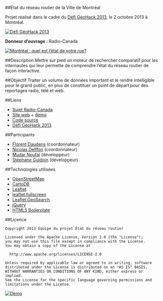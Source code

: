 ##État du réseau routier de la Ville de Montréal

Projet réalisé dans le cadre du [Défi GéoHack 2013][link_geohack], le 2 octobre 2013 à Montréal.

[![Défi GéoHack 2013][img_header_geohack]][link_geohack]

**Donneur d’ouvrage :** Radio-Canada

[![Montréal : quel est l’état de votre rue?][img_logo_radio_canada]][link_prod]

##Description
Mettre sur pied un moteur de rechercher comparatif pour les internautes qui leur permette de comprendre l’état du réseau routier de façon interactive.

##Objectif
Traiter un volume de données important et le rendre intelligible pour le grand public, en plus de constituer un point de départ pour des reportages radio, télé et web.

##Liens

* [Sujet Radio-Canada][link_prod]
* [Site web][link_website] + [demo][link_website_demo]
* [Code source][link_github]
* [Défi GéoHack 2013][link_geohack]

##Participants
* [Florent Daudens][link_florent] (coordonnateur)
* [Nicolas Delffon][link_nicolas] (coordonnateur)
* [Mudar Noufal][link_mudar] (développeur)
* [Stéphane Guidoin][link_stephane] (développeur)

##Technologies utilisées

* [OpenStreetMap][link_osm]
* [CartoDB][link_cartodb]
* [Leaflet][link_leaflet]
* [leaflet.fullscreen][link_leaflet_fullscreen]
* [Leaflet.GeoSearch][link_leaflet_geosearch]
* [jQuery][link_jquery]
* [HTML5 Boilerplate][link_h5bp]

##Licence 

    Copyright 2013 Équipe du projet État du réseau routier

    Licensed under the Apache License, Version 2.0 (the "License");
    you may not use this file except in compliance with the License.
    You may obtain a copy of the License at

      http://www.apache.org/licenses/LICENSE-2.0

    Unless required by applicable law or agreed to in writing, software
    distributed under the License is distributed on an "AS IS" BASIS,
    WITHOUT WARRANTIES OR CONDITIONS OF ANY KIND, either express or implied.
    See the License for the specific language governing permissions and
    limitations under the License.

[![Demo][img_screenshot]][link_website_demo]

[link_prod]: http://www.radio-canada.ca/sujet/etat-rues-montreal
[link_website]: http://ruesmontreal.mudar.ca/
[link_website_demo]: http://ruesmontreal.mudar.ca/demo/
[link_github]: https://github.com/mudar/Etat-rues-Montreal
[link_geohack]: http://defigeohackmtl.org/
[link_cartodb]: http://cartodb.com/
[link_leaflet]: http://leafletjs.com/
[link_leaflet_fullscreen]: http://brunob.github.io/leaflet.fullscreen/
[link_leaflet_geosearch]: https://github.com/smeijer/L.GeoSearch
[link_osm]: http://www.openstreetmap.org/
[link_jquery]: http://jquery.com/
[link_h5bp]: http://html5boilerplate.com/
[img_logo_radio_canada]: http://ruesmontreal.mudar.ca/images/logo-radio-canada.png
[img_header_geohack]: http://ruesmontreal.mudar.ca/images/header-geohack.jpg
[img_screenshot]: http://ruesmontreal.mudar.ca/images/screenshot.png

[link_florent]: https://twitter.com/fdaudens
[link_nicolas]: https://twitter.com/codelf
[link_mudar]: https://github.com/mudar
[link_stephane]: https://github.com/Hoedic

